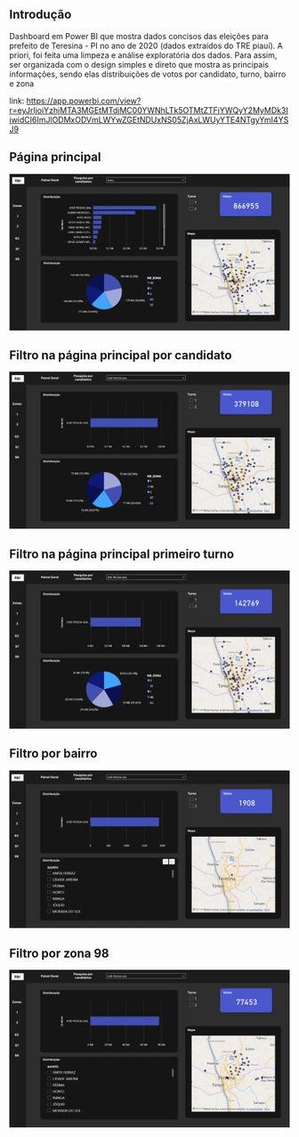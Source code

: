 ## Introdução
Dashboard em Power BI que mostra dados concisos das eleições para prefeito de Teresina - PI
no ano de 2020 (dados extraídos do TRE piauí). A priori, foi feita uma limpeza e análise
exploratória dos dados. Para assim, ser organizada com o design simples e direto que mostra
as principais informações, sendo elas distribuições de votos por candidato, turno, bairro e
zona

link: https://app.powerbi.com/view?r=eyJrIjoiYzhjMTA3MGEtMTdjMC00YWNhLTk5OTMtZTFjYWQyY2MyMDk3IiwidCI6ImJlODMxODVmLWYwZGEtNDUxNS05ZjAxLWUyYTE4NTgyYmI4YSJ9

## Página principal
![principal](img/principal.png)

## Filtro na página principal por candidato
![porcandidato](img/candidato.png)

## Filtro na página principal primeiro turno 
![primeiroturno](img/turno.png)

## Filtro por bairro
![porbairro](img/bairro.png)

## Filtro por zona 98
![zona98](img/zona98.png)




